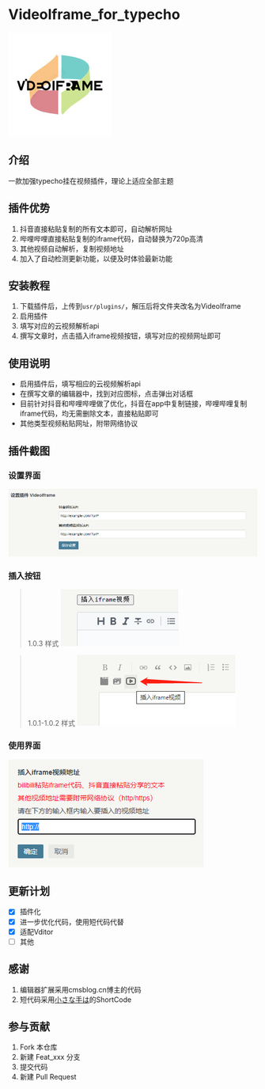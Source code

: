 # VideoIframe_for_typecho

![](https://github.com/isSuperman/VideoIframe_for_typecho/raw/main/assets/logo.jpg)

## 介绍
一款加强typecho挂在视频插件，理论上适应全部主题

## 插件优势

 1. 抖音直接粘贴复制的所有文本即可，自动解析网址
 2. 哔哩哔哩直接粘贴复制的iframe代码，自动替换为720p高清
 3. 其他视频自动解析，复制视频地址
 4. 加入了自动检测更新功能，以便及时体验最新功能


## 安装教程
 1. 下载插件后，上传到`usr/plugins/`，解压后将文件夹改名为VideoIframe
 2. 启用插件
 3. 填写对应的云视频解析api
 4. 撰写文章时，点击插入iframe视频按钮，填写对应的视频网址即可

## 使用说明
- 启用插件后，填写相应的云视频解析api
- 在撰写文章的编辑器中，找到对应图标，点击弹出对话框
- 目前针对抖音和哔哩哔哩做了优化，抖音在app中复制链接，哔哩哔哩复制iframe代码，均无需删除文本，直接粘贴即可
- 其他类型视频粘贴网址，附带网络协议

## 插件截图
### 设置界面
![设置界面](https://github.com/isSuperman/VideoIframe_for_typecho/raw/main/assets/iframesetting.png)

### 插入按钮
> 1.0.3 样式
![插入按钮](https://github.com/isSuperman/VideoIframe_for_typecho/raw/main/assets/iframebtn2.png)

> 1.0.1-1.0.2 样式
![插入按钮](https://github.com/isSuperman/VideoIframe_for_typecho/raw/main/assets/iframebtn.png)

### 使用界面
![使用界面](https://github.com/isSuperman/VideoIframe_for_typecho/raw/main/assets/iframepanel.png)

## 更新计划
- [x] 插件化
- [x] 进一步优化代码，使用短代码代替
- [x] 适配Vditor 
- [ ] 其他

## 感谢
1. 编辑器扩展采用cmsblog.cn博主的代码
2. 短代码采用[小さな手は](https://www.littlehands.site/)的ShortCode

## 参与贡献

1.  Fork 本仓库
2.  新建 Feat_xxx 分支
3.  提交代码
4.  新建 Pull Request